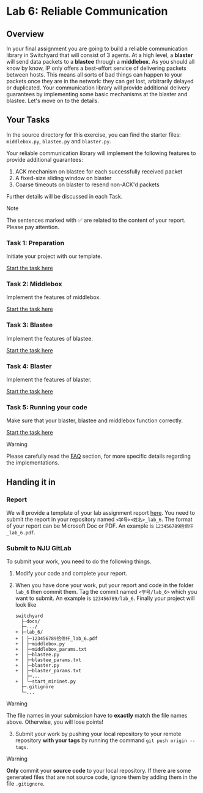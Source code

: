# Lab 6: Reliable Communication

## Overview

In your final assignment you are going to build a reliable communication library in Switchyard that will consist of 3 agents. At a high level, a **blaster** will send data packets to a **blastee** through a **middlebox**. As you should all know by know, IP only offers a best-effort service of delivering packets between hosts. This means all sorts of bad things can happen to your packets once they are in the network: they can get lost, arbitrarily delayed or duplicated. Your communication library will provide additional delivery guarantees by implementing some basic mechanisms at the blaster and blastee. Let's move on to the details. 


## Your Tasks

In the source directory for this exercise, you can find the starter files: `middlebox.py`, `blastee.py` and `blaster.py`.

Your reliable communication library will implement the following features to provide additional guarantees: 
1. ACK mechanism on blastee for each successfully received packet
2. A fixed-size sliding window on blaster
3. Coarse timeouts on blaster to resend non-ACK'd packets

Further details will be discussed in each Task.

> [!NOTE]
> The sentences marked with ✅ are related to the content of your report. Please pay attention.

### Task 1: Preparation

Initiate your project with our template.

[Start the task here](preparation.md)

### Task 2: Middlebox 

Implement the features of middlebox.

[Start the task here](middlebox.md)

### Task 3: Blastee 

Implement the features of blastee.

[Start the task here](blastee.md)

### Task 4: Blaster 

Implement the features of blaster.

[Start the task here](blaster.md)

### Task 5: Running your code 

Make sure that your blaster, blastee and middlebox function correctly.

[Start the task here](deploy.md)

> [!WARNING]
> Please carefully read the [FAQ](faq.md) section, for more specific details regarding the implementations.

## Handing it in

### Report

We will provide a template of your lab assignment report [here](https://box.nju.edu.cn/d/123a70ac8ff34595b18f/). You need to submit the report in your repository named `<学号><姓名>_lab_6`. The format of your report can be Microsoft Doc or PDF. An example is `123456789拾佰仟_lab_6.pdf`.

### Submit to NJU GitLab

To submit your work, you need to do the following things.

1. Modify your code and complete your report.

2. When you have done your work, put your report and code in the folder `lab_6` then commit them. Tag the commit named `<学号/lab_6>` which you want to submit. An example is `123456789/lab_6`. Finally your project will look like

   ```
   switchyard
     ├─docs/
     ├─.../
   + ├─lab_6/
   + │ ├─123456789拾佰仟_lab_6.pdf
   + │ ├─middlebox.py
   + │ ├─middlebox_params.txt
   + │ ├─blastee.py
   + │ ├─blastee_params.txt
   + │ ├─blaster.py
   + │ ├─blaster_params.txt   
     │ ├─...
   + │ └─start_mininet.py
     ├─.gitignore
     └─...
   ```

  > [!WARNING]
  > The file names in your submission have to **exactly** match the file names above. Otherwise, you will lose points!

3. Submit your work by pushing your local repository to your remote repository **with your tags** by running the command `git push origin --tags`.

  > [!WARNING]
  > **Only** commit your **source code** to your local repository. If there are some generated files that are not source code, ignore them by adding them in the file `.gitignore`.
